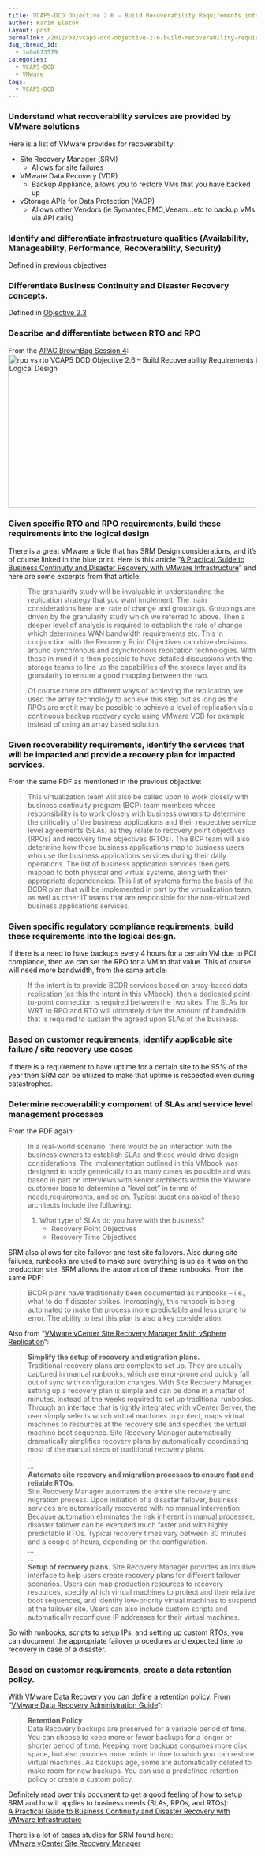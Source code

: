 ```yaml
---
title: VCAP5-DCD Objective 2.6 – Build Recoverability Requirements into the Logical Design
author: Karim Elatov
layout: post
permalink: /2012/08/vcap5-dcd-objective-2-6-build-recoverability-requirements-into-the-logical-design/
dsq_thread_id:
  - 1404673579
categories:
  - VCAP5-DCD
  - VMware
tags:
  - VCAP5-DCD
---
```

### Understand what recoverability services are provided by VMware solutions

Here is a list of VMware provides for recoverability:

*   Site Recovery Manager (SRM) 
    *   Allows for site failures
*   VMware Data Recovery (VDR) 
    *   Backup Appliance, allows you to restore VMs that you have backed up
*   vStorage APIs for Data Protection (VADP) 
    *   Allows other Vendors (ie Symantec,EMC,Veeam&#8230;etc to backup VMs via API calls)

### Identify and differentiate infrastructure qualities (Availability, Manageability, Performance, Recoverability, Security)

Defined in previous objectives

### Differentiate Business Continuity and Disaster Recovery concepts.

Defined in <a href="http://virtuallyhyper.com/2012/08/vcap5-dcd-objective-2-3-build-availability-requirements-into-the-logical-design/" onclick="javascript:_gaq.push(['_trackEvent','outbound-article','http://virtuallyhyper.com/2012/08/vcap5-dcd-objective-2-3-build-availability-requirements-into-the-logical-design/']);" title="VCAP5-DCD Objective 2.3 – Build Availability Requirements into the Logical Design" target="_blank">Objective 2.3</a>

### Describe and differentiate between RTO and RPO

From the <a href="http://professionalvmware.com/2012/02/apac-brownbag-follow-up-vcap5-dca-availability-dr/" onclick="javascript:_gaq.push(['_trackEvent','outbound-article','http://professionalvmware.com/2012/02/apac-brownbag-follow-up-vcap5-dca-availability-dr/']);">APAC BrownBag Session 4</a>:  
<a href="http://virtuallyhyper.com/wp-content/uploads/2012/08/rpo_vs_rto.png" onclick="javascript:_gaq.push(['_trackEvent','outbound-article','http://virtuallyhyper.com/wp-content/uploads/2012/08/rpo_vs_rto.png']);"><img class="alignnone size-full wp-image-2803" title="rpo_vs_rto" src="http://virtuallyhyper.com/wp-content/uploads/2012/08/rpo_vs_rto.png" alt="rpo vs rto VCAP5 DCD Objective 2.6 – Build Recoverability Requirements into the Logical Design" width="604" height="310" /></a>

### Given specific RTO and RPO requirements, build these requirements into the logical design

There is a great VMware article that has SRM Design considerations, and it&#8217;s of course linked in the blue print. Here is this article &#8220;<a href="http://www.vmware.com/files/pdf/practical_guide_bcdr_vmb.pdf" onclick="javascript:_gaq.push(['_trackEvent','download','http://www.vmware.com/files/pdf/practical_guide_bcdr_vmb.pdf']);">A Practical Guide to Business Continuity and Disaster Recovery with VMware Infrastructure</a>&#8221; and here are some excerpts from that article:

> The granularity study will be invaluable in understanding the replication strategy that you want implement. The main considerations here are: rate of change and groupings. Groupings are driven by the granularity study which we referred to above. Then a deeper level of analysis is required to establish the rate of change which determines WAN bandwidth requirements etc. This in conjunction with the Recovery Point Objectives can drive decisions around synchronous and asynchronous replication technologies. With these in mind it is then possible to have detailed discussions with the storage teams to line up the capabilities of the storage layer and its granularity to ensure a good mapping between the two.
> 
> Of course there are different ways of achieving the replication, we used the array technology to achieve this step but as long as the RPOs are met it may be possible to achieve a level of replication via a continuous backup recovery cycle using VMware VCB for example instead of using an array based solution.

### Given recoverability requirements, identify the services that will be impacted and provide a recovery plan for impacted services.

From the same PDF as mentioned in the previous objective:

> This virtualization team will also be called upon to work closely with business continuity program (BCP) team members whose responsibility is to work closely with business owners to determine the criticality of the business applications and their respective service level agreements (SLAs) as they relate to recovery point objectives (RPOs) and recovery time objectives (RTOs). The BCP team will also determine how those business applications map to business users who use the business applications services during their daily operations. The list of business application services then gets mapped to both physical and virtual systems, along with their appropriate dependencies. This list of systems forms the basis of the BCDR plan that will be implemented in part by the virtualization team, as well as other IT teams that are responsible for the non-virtualized business applications services.

### Given specific regulatory compliance requirements, build these requirements into the logical design.

If there is a need to have backups every 4 hours for a certain VM due to PCI compiance, then we can set the RPO for a VM to that value. This of course will need more bandwidth, from the same article:

> If the intent is to provide BCDR services based on array-based data replication (as this the intent in this VMbook), then a dedicated point-to-point connection is required between the two sites. The SLAs for WRT to RPO and RTO will ultimately drive the amount of bandwidth that is required to sustain the agreed upon SLAs of the business.

### Based on customer requirements, identify applicable site failure / site recovery use cases

If there is a requirement to have uptime for a certain site to be 95% of the year then SRM can be utilized to make that uptime is respected even during catastrophes.

### Determine recoverability component of SLAs and service level management processes

From the PDF again:

> In a real-world scenario, there would be an interaction with the business owners to establish SLAs and these would drive design considerations. The implementation outlined in this VMbook was designed to apply generically to as many cases as possible and was based in part on interviews with senior architects within the VMware customer base to determine a &#8220;level set&#8221; in terms of needs,requirements, and so on. Typical questions asked of these architects include the following:
> 
> 1.  What type of SLAs do you have with the business? 
>     *   Recovery Point Objectives
>     *   Recovery Time Objectives

SRM also allows for site failover and test site failovers. Also during site failures, runbooks are used to make sure everything is up as it was on the production site. SRM allows the automation of these runbooks. From the same PDF:

> BCDR plans have traditionally been documented as runbooks – i.e., what to do if disaster strikes. Increasingly, this runbook is being automated to make the process more predictable and less prone to error. The ability to test this plan is also a key consideration.

Also from &#8220;<a href="http://www.vmware.com/files/pdf/products/SRM/VMware-vCenter-Site-Recovery-Manager-with-vSphere-Replication-Datasheet.pdf" onclick="javascript:_gaq.push(['_trackEvent','download','http://www.vmware.com/files/pdf/products/SRM/VMware-vCenter-Site-Recovery-Manager-with-vSphere-Replication-Datasheet.pdf']);">VMware vCenter Site Recovery Manager 5with vSphere Replication</a>&#8220;:

> **Simplify the setup of recovery and migration plans.**  
> Traditional recovery plans are complex to set up. They are usually captured in manual runbooks, which are error-prone and quickly fall out of sync with configuration changes. With Site Recovery Manager, setting up a recovery plan is simple and can be done in a matter of minutes, instead of the weeks required to set up traditional runbooks. Through an interface that is tightly integrated with vCenter Server, the user simply selects which virtual machines to protect, maps virtual machines to resources at the recovery site and specifies the virtual machine boot sequence. Site Recovery Manager automatically dramatically simplifies recovery plans by automatically coordinating most of the manual steps of traditional recovery plans.  
> &#8230;  
> &#8230;  
> **Automate site recovery and migration processes to ensure fast and reliable RTOs**.  
> Site Recovery Manager automates the entire site recovery and migration process. Upon initiation of a disaster failover, business services are automatically recovered with no manual intervention. Because automation eliminates the risk inherent in manual processes, disaster failover can be executed much faster and with highly predictable RTOs. Typical recovery times vary between 30 minutes and a couple of hours, depending on the configuration.  
> &#8230;  
> &#8230;  
> **Setup of recovery plans.** Site Recovery Manager provides an intuitive interface to help users create recovery plans for different failover scenarios. Users can map production resources to recovery resources, specify which virtual machines to protect and their relative boot sequences, and identify low-priority virtual machines to suspend at the failover site. Users can also include custom scripts and automatically reconfigure IP addresses for their virtual machines.

So with runbooks, scripts to setup IPs, and setting up custom RTOs, you can document the appropriate failover procedures and expected time to recovery in case of a disaster.

### Based on customer requirements, create a data retention policy.

With VMware Data Recovery you can define a retention policy. From &#8220;<a href="http://www.vmware.com/pdf/vdr_12_admin.pdf" onclick="javascript:_gaq.push(['_trackEvent','download','http://www.vmware.com/pdf/vdr_12_admin.pdf']);">VMware Data Recovery Administration Guide</a>&#8220;:

> **Retention Policy**  
> Data Recovery backups are preserved for a variable period of time. You can choose to keep more or fewer backups for a longer or shorter period of time. Keeping more backups consumes more disk space, but also provides more points in time to which you can restore virtual machines. As backups age, some are automatically deleted to make room for new backups. You can use a predefined retention policy or create a custom policy.

Definitely read over this document to get a good feeling of how to setup SRM and how it applies to business needs (SLAs, RPOs, and RTOs):  
<a href="http://www.vmware.com/files/pdf/practical_guide_bcdr_vmb.pdf" onclick="javascript:_gaq.push(['_trackEvent','download','http://www.vmware.com/files/pdf/practical_guide_bcdr_vmb.pdf']);">A Practical Guide to Business Continuity and Disaster Recovery with VMware Infrastructure</a>

There is a lot of cases studies for SRM found here:  
<a href="http://www.vmware.com/products/datacenter-virtualization/site-recovery-manager/customer-case-studies.html" onclick="javascript:_gaq.push(['_trackEvent','outbound-article','http://www.vmware.com/products/datacenter-virtualization/site-recovery-manager/customer-case-studies.html']);">VMware vCenter Site Recovery Manager</a>

<p class="wp-flattr-button">
  <a class="FlattrButton" style="display:none;" href="http://virtuallyhyper.com/2012/08/vcap5-dcd-objective-2-6-build-recoverability-requirements-into-the-logical-design/" title=" VCAP5-DCD Objective 2.6 – Build Recoverability Requirements into the Logical Design" rev="flattr;uid:virtuallyhyper;language:en_GB;category:text;tags:VCAP5-DCD,blog;button:compact;">Understand what recoverability services are provided by VMware solutions Here is a list of VMware provides for recoverability: Site Recovery Manager (SRM) Allows for site failures VMware Data Recovery (VDR)...</a>
</p>